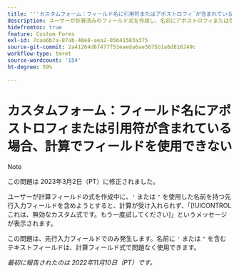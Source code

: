 ```yaml
---
title: '''カスタムフォーム：フィールド名に引用符またはアポストロフィ`が含まれている場合、計算でフィールドを使用することはできません'
description: ユーザーが計算済みのフィールド式を作成し、名前にアポストロフィまたは引用符が付いた typeahead フィールドを含めようとすると、計算は受け入れられず、ユーザーに「これは無効なカスタム式です。やり直してください。
hidefromtoc: true
feature: Custom Forms
exl-id: 7caa6b7a-87ab-40e8-aea2-05b41583a375
source-git-commit: 2a41264d6f477f51eaeda6ae3675b1a6d816249c
workflow-type: tm+mt
source-wordcount: '154'
ht-degree: 59%

---
```


# カスタムフォーム：フィールド名にアポストロフィまたは引用符が含まれている場合、計算でフィールドを使用できない

>[!NOTE]
>
>この問題は 2023年3月2日（PT）に修正されました。

ユーザーが計算フィールドの式を作成中に、`'` または `"` を使用した名前を持つ先行入力フィールドを含めようとすると、計算が受け入れられず、「[!UICONTROL これは、無効なカスタム式です。もう一度試してください]」というメッセージが表示されます。

この問題は、先行入力フィールドでのみ発生します。名前に `'` または `"` を含むテキストフィールドは、計算フィールド式で問題なく使用できます。

_最初に報告されたのは 2022年11月10日（PT）です。_
